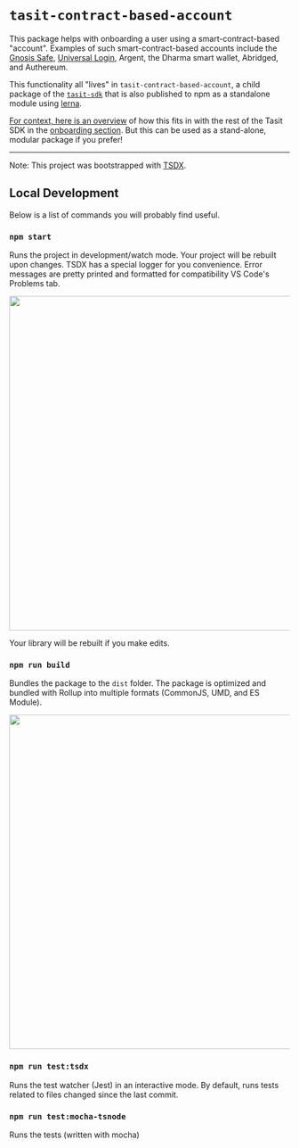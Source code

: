 # `tasit-contract-based-account`

This package helps with onboarding a user using a smart-contract-based "account". Examples of such smart-contract-based accounts include the [Gnosis Safe](https://safe.gnosis.io/), [Universal Login](https://universallogin.io/), Argent, the Dharma smart wallet, Abridged, and Authereum.

This functionality all "lives" in `tasit-contract-based-account`, a child package of the [`tasit-sdk`](https://github.com/tasitlabs/tasit-sdk) that is also published to npm as a standalone module using [lerna](https://lernajs.io/).

[For context, here is an overview](https://github.com/tasitlabs/tasit-sdk/blob/develop/README.md#for-users-new-to-ethereum-with-no-funds) of how this fits in with the rest of the Tasit SDK in the [onboarding section](https://github.com/tasitlabs/tasit-sdk/blob/develop/README.md#onboarding). But this can be used as a stand-alone, modular package if you prefer!

---

Note: This project was bootstrapped with [TSDX](https://github.com/jaredpalmer/tsdx).

## Local Development

Below is a list of commands you will probably find useful.

### `npm start`

Runs the project in development/watch mode. Your project will be rebuilt upon changes. TSDX has a special logger for you convenience. Error messages are pretty printed and formatted for compatibility VS Code's Problems tab.

<img src="https://user-images.githubusercontent.com/4060187/52168303-574d3a00-26f6-11e9-9f3b-71dbec9ebfcb.gif" width="600" />

Your library will be rebuilt if you make edits.

### `npm run build`

Bundles the package to the `dist` folder.
The package is optimized and bundled with Rollup into multiple formats (CommonJS, UMD, and ES Module).

<img src="https://user-images.githubusercontent.com/4060187/52168322-a98e5b00-26f6-11e9-8cf6-222d716b75ef.gif" width="600" />

### `npm run test:tsdx`

Runs the test watcher (Jest) in an interactive mode.
By default, runs tests related to files changed since the last commit.

### `npm run test:mocha-tsnode`

Runs the tests (written with mocha)
